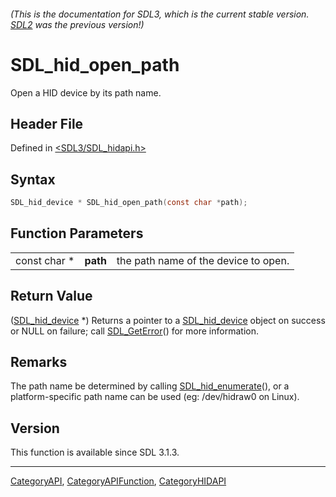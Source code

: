 ###### (This is the documentation for SDL3, which is the current stable version. [SDL2](https://wiki.libsdl.org/SDL2/) was the previous version!)
# SDL_hid_open_path

Open a HID device by its path name.

## Header File

Defined in [<SDL3/SDL_hidapi.h>](https://github.com/libsdl-org/SDL/blob/main/include/SDL3/SDL_hidapi.h)

## Syntax

```c
SDL_hid_device * SDL_hid_open_path(const char *path);
```

## Function Parameters

|              |          |                                      |
| ------------ | -------- | ------------------------------------ |
| const char * | **path** | the path name of the device to open. |

## Return Value

([SDL_hid_device](SDL_hid_device) *) Returns a pointer to a
[SDL_hid_device](SDL_hid_device) object on success or NULL on failure; call
[SDL_GetError](SDL_GetError)() for more information.

## Remarks

The path name be determined by calling
[SDL_hid_enumerate](SDL_hid_enumerate)(), or a platform-specific path name
can be used (eg: /dev/hidraw0 on Linux).

## Version

This function is available since SDL 3.1.3.

----
[CategoryAPI](CategoryAPI), [CategoryAPIFunction](CategoryAPIFunction), [CategoryHIDAPI](CategoryHIDAPI)

